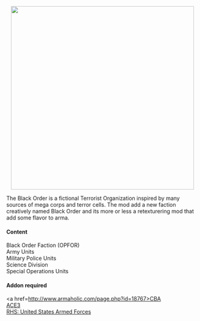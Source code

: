 <p align="center">
    <img src="https://raw.githubusercontent.com/EvulDev/TerroristOrganizationBlackOrder/master/Extra/logo01.png" width="480">
</p>

<p>The Black Order is a fictional Terrorist Organization inspired by many sources of mega corps and terror cells. The mod add a new faction creatively named Black Order and its more or less a retexturering mod that add some flavor to arma. </p>

#### Content
Black Order Faction (OPFOR)<br>
Army Units<br>
Military Police Units<br>
Science Division<br>
Special Operations Units<br>

#### Addon required
<a href=http://www.armaholic.com/page.php?id=18767>CBA</a><br>
<a href=http://ace3mod.com/>ACE3</a><br>
<a href=http://www.rhsmods.org/>RHS: United States Armed Forces</a><br>
